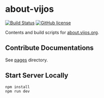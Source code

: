 # about-vijos

[![Build Status](https://img.shields.io/travis/vijos/about-vijos/master.svg?style=flat-square)](https://travis-ci.org/vijos/about-vijos)
[![GitHub license](https://img.shields.io/badge/license-MIT-blue.svg?style=flat-square)](https://raw.githubusercontent.com/vijos/about-vijos/master/LICENSE)

Contents and build scripts for [about.vijos.org](https://about.vijos.org).

## Contribute Documentations

See [pages](https://github.com/vijos/about.vijos.org/tree/master/pages) directory.

## Start Server Locally

```bash
npm install
npm run dev
```
